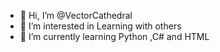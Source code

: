 - 👋 Hi, I’m @VectorCathedral
- 👀 I’m interested in Learning with others
- 🌱 I’m currently learning Python ,C# and HTML


<!---
ReunionTort/ReunionTort is a ✨ special ✨ repository because its `README.md` (this file) appears on your GitHub profile.
You can click the Preview link to take a look at your changes.
--->
